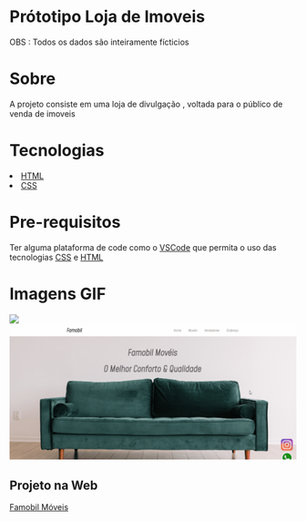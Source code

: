 <h1>Prótotipo Loja de Imoveis</h1>
<p>OBS : Todos os dados são inteiramente fícticios<p>

<h1>Sobre</h1>
<p>A projeto consiste em uma loja de divulgação , voltada para o público de venda de imoveis</p>

<h1>Tecnologias</h1>

<li>
    <a href ="https://developer.mozilla.org/pt-BR/docs/Web/HTML">HTML</a>
</li>

<li>
    <a href ="https://developer.mozilla.org/pt-BR/docs/Web/CSS">CSS</a>
</li>

<h1>Pre-requisitos</h1>
<p>Ter alguma plataforma de code como o <a href="https://code.visualstudio.com/">VSCode</a> que permita o uso das tecnologias <a href ="https://developer.mozilla.org/pt-BR/docs/Web/CSS">CSS</a> e <a href ="https://developer.mozilla.org/pt-BR/docs/Web/HTML">HTML</a></p>

<h1>Imagens GIF</h1>

<img src="./famobil-img.gif" >
<img src="./famobil-img-2.gif">

<h2>Projeto na Web</h2>
<a href="https://gracious-khorana-4c7d77.netlify.app">Famobil Móveis</a>

